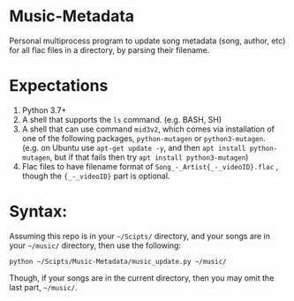 # Music-Metadata
Personal multiprocess program to update song metadata (song, author, etc) for all flac files in a directory, by parsing their filename.

# Expectations
1. Python 3.7+
2. A shell that supports the `ls` command. (e.g. BASH, SH)
3. A shell that can use command `mid3v2`, which comes via installation of one of the following packages, `python-mutagen` or `python3-mutagen`. \
(e.g. on Ubuntu use `apt-get update -y`, and then `apt install python-mutagen`, but if that fails then try `apt install python3-mutagen`)
4. Flac files to have filename format of `Song_-_Artist{_-_videoID}.flac` , \
though the `{_-_videoID}` part is optional.

# Syntax:
Assuming this repo is in your `~/Scipts/` directory, and your songs are in your `~/music/` directory, then use the following:

`python ~/Scipts/Music-Metadata/music_update.py ~/music/`

Though, if your songs are in the current directory, then you may omit the last part, `~/music/`.

